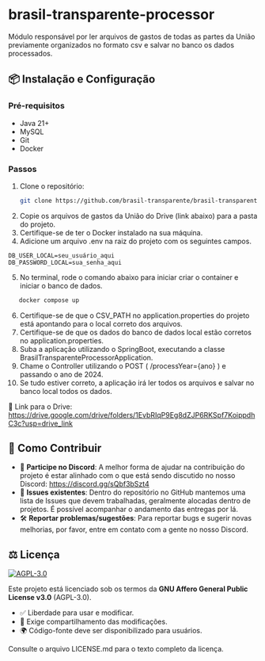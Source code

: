 # brasil-transparente-processor

Módulo responsável por ler arquivos de gastos de todas as partes da União previamente organizados no formato csv e salvar no banco os dados processados.

## 📦 Instalação e Configuração

### Pré-requisitos
- Java 21+
- MySQL
- Git
- Docker

### Passos
1. Clone o repositório:
   ```bash
   git clone https://github.com/brasil-transparente/brasil-transparente-processor.git
   ```
2. Copie os arquivos de gastos da União do Drive (link abaixo) para a pasta do projeto.
3. Certifique-se de ter o Docker instalado na sua máquina.
4. Adicione um arquivo .env na raiz do projeto com os seguintes campos.
```
DB_USER_LOCAL=seu_usuário_aqui
DB_PASSWORD_LOCAL=sua_senha_aqui
```
5. No terminal, rode o comando abaixo para iniciar criar o container e iniciar o banco de dados.
```bash
   docker compose up
```
6. Certifique-se de que o CSV_PATH no application.properties do projeto está apontando para o local correto dos arquivos.
7. Certifique-se de que os dados do banco de dados local estão corretos no application.properties.
8. Suba a aplicação utilizando o SpringBoot, executando a classe BrasilTransparenteProcessorApplication.
9. Chame o Controller utilizando o POST ( /processYear={ano} ) e passando o ano de 2024.
10. Se tudo estiver correto, a aplicação irá ler todos os arquivos e salvar no banco local todos os dados.

📁 Link para o Drive: https://drive.google.com/drive/folders/1EvbRIqP9Eg8dZJP6RKSpf7KoippdhC3c?usp=drive_link

## 🤝 Como Contribuir
- 📌 **Participe no Discord**: A melhor forma de ajudar na contribuição do projeto é estar alinhado com o que está sendo discutido no nosso Discord:
https://discord.gg/sQbf3bSzt4
- 🐛 **Issues existentes**: Dentro do repositório no GitHub mantemos uma lista de Issues que devem trabalhadas, geralmente alocadas dentro de projetos. É possível acompanhar o andamento das entregas por lá.
- 🛠️ **Reportar problemas/sugestões**: Para reportar bugs e sugerir novas melhorias, por favor, entre em contato com a gente no nosso Discord.

## ⚖️ Licença
[![AGPL-3.0](https://img.shields.io/badge/License-AGPL_v3-blue.svg)](https://www.gnu.org/licenses/agpl-3.0)

Este projeto está licenciado sob os termos da **GNU Affero General Public License v3.0** (AGPL-3.0).
- ✅ Liberdade para usar e modificar.
- 🔁 Exige compartilhamento das modificações.
- 🌍 Código-fonte deve ser disponibilizado para usuários.

Consulte o arquivo LICENSE.md para o texto completo da licença.
